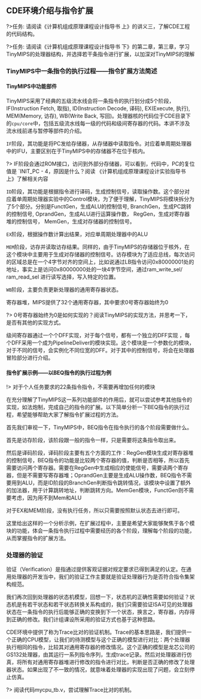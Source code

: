 ## CDE环境介绍与指令扩展

?>任务: 请阅读《计算机组成原理课程设计指导书 上》的讲义三，了解CDE工程的代码结构。

?>任务: 请阅读《计算机组成原理课程设计指导书 下》的第二章，第三章，学习TinyMIPS的处理器结构，并选择若干条指令进行扩展，以加深对TinyMIPS的理解

### TinyMIPS中一条指令的执行过程——指令扩展方法简述

#### TinyMIPS中功能部件

TinyMIPS采用了经典的五级流水线会将一条指令的执行划分成5个阶段，IF(Instruction Fetch, 取指), ID(Instruction Decode, 译码), EX(Execute, 执行), MEM(Memory, 访存), WB(Write Back, 写回)。处理器核的代码位于CDE目录下的`cpu/core`中，包括五级流水线每一级的代码和级间寄存器的代码。本讲不涉及流水线前递与暂停等部件的介绍。

`IF`阶段，其功能是将PC发给存储器，从存储器中读取指令。对应着单周期处理器中的IFU，主要区别在于TinyMIPS中的存储器不在位于核内。

?>  IF阶段会通过ROM接口，访问到外部分存储器，可以看到，代码中，PC的复位值是 \`INIT_PC - 4，原因是什么？阅读 《计算机组成原理课程设计实验指导书 上》了解相关内容

`ID`阶段，其功能是根据指令进行译码，生成控制信号，读取操作数。这个部分对应着单周期处理器实验中的Control模块，为了便于理解，TinyMIPS将模块拆分为了5个部分。分别是FunctGen，生成ALU的控制信号, BranchGen，生成PC跳转的控制信号, OprandGen，生成ALU进行运算操作数， RegGen，生成对寄存器堆的控制信号， MemGen，生成对存储器的控制信号。

`EX`阶段，根据操作数计算出结果，对应单周期处理器中的ALU

`MEM`阶段，访存并读取访存结果。同样的，由于TinyMIPS的存储器位于核外，在这个模块中主要用于生成对存储器的控制信号。访存模块为了适应总线，每次访问的区域总是在一个4字节对齐的空间上，比如说通过LB指令访问0x80000001处的地址，事实上是访问0x80000000处的一块4字节空间，通过ram_write_sel/ ram_read_sel 进行读写选择，写入特定的位置。

`WB`阶段，主要负责更新处理器的通用寄存器状态。

寄存器堆，MIPS提供了32个通用寄存器，其中要求0号寄存器始终为0

?> 0号寄存器始终为0是如何实现的？阅读TinyMIPS的实现方法，并思考一下，是否有其他的实现方式。

级间寄存器通过一个个DFF实现，对于每个信号，都有一个独立的DFF实现 ，每个DFF采用一个成为PipelineDeliver的模块实现。这个模块是一个参数化的模块，对于不同的信号，会实例化不同位宽的DFF。对于其中的控制信号，将会在处理器冒险部分进行介绍。

#### 指令扩展示例——以BEQ指令的执行过程为例

!> 对于个人任务要求的22条指令指令，不需要再增加任何的模块

在充分理解了TinyMIPS这一系列功能部件的作用后，就可以尝试参考其他指令的实现，如法炮制，完成自己的指令的扩展。以下简单分析一下BEQ指令的执行过程，希望能够帮助大家了解指令扩展过程的方法。

首先我们审视一下，TinyMIPS中，BEQ指令在指令执行的各个阶段需要做什么。

首先是访存阶段，该阶段跟一般的指令一样，只是需要将这条指令取出来。

然后是译码阶段，译码阶段主要有五个方面的工作：RegGen模块生成对寄存器堆的控制信号，BEQ指令的功能是比较两个寄存器的值，判断是否相等，所以首先需要访问两个寄存器。需要在RegGen中生成相应的使能信号，需要读两个寄存器，但是不需要写寄存器堆；OprandGen主要是生成ALU操作数，BEQ指令不需要用到ALU，而是ID阶段的BranchGen判断指令跳转情况，该模块中设置了额外的加法器，用于计算跳转地址，判断跳转方向。MemGen模块，FunctGen则不需要考虑，因为用不到Mem和ALU

对于EX和MEM阶段，没有执行任务，所以只需要按照默认状态去进行即可。

这里给出这样的一个分析示例，在扩展过程中，主要是希望大家能够聚焦于各个模块的功能，体会一条指令执行过程中需要经历的各个阶段，理解每个阶段的功能，从而掌握指令的扩展方法。

### 处理器的验证

验证（Verification）是指通过提供客观证据对规定要求已得到满足的认定。在通用处理器的开发当中，我们的验证工作主要就是验证处理器行为是否符合指令集架构规范。

我们再次回到处理器的状态机模型，回想一下，状态机的正确性需要如何验证？状态机是有若干状态和若干状态转换关系构成的，我们只需要验证ISA可见的处理器状态在一条指令的执行后能够正确的变换到下一个状态，换言之，寄存器，内存得到正确的修改。我们计组课设所采用的验证方式也基于这种思路。

CDE环境中提供了称为Trace比对的验证机制。Trace的基本思路是，我们提供一个正确的CPU模型，让我们的待测模型与这个正确的模型进行对比：两个处理器执行相同的指令，比较其对通用寄存器的修改情况。这个正确的模型是龙芯公司的GS132处理器，由其运行一系列指令序列，生成trace记录。然后对处理器进行仿真，将所有对通用寄存器堆进行修改的指令进行对比，判断是否正确的修改了处理器状态。如果出现了不一致的情况，就意味着处理器的实现出现了问题，会立刻停止仿真。

?> 阅读代码mycpu_tb.v，尝试理解Trace比对的机制。

